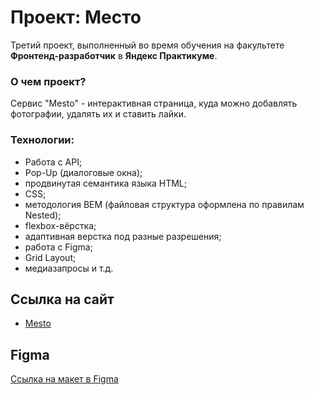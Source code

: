 # Проект: Место

Третий проект,  выполненный во время обучения на факультете __Фронтенд-разработчик__ в __Яндекс Практикуме__.

### О чем проект?
Сервис "Mesto" - интерактивная страница, куда можно добавлять фотографии, удалять их и ставить лайки.

### Технологии:
* Работа с API;
* Pop-Up (диалоговые окна);
* продвинутая семантика языка HTML;
* CSS;
* методология BEM (файловая структура оформлена по правилам Nested);
* flexbox-вёрстка;
* адаптивная верстка под разные разрешения;
* работа с Figma;
* Grid Layout;
* медиазапросы и т.д.

## Ссылка на сайт
* [Mesto](https://natalialukashova.github.io/mesto-project-bootcamp/)

## Figma
[Ссылка на макет в Figma](https://www.figma.com/file/2cn9N9jSkmxD84oJik7xL7/JavaScript.-Sprint-4?node-id=0%3A1)

